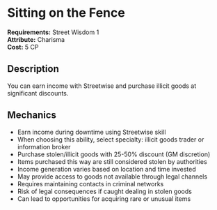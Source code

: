 # Sitting on the Fence

**Requirements:** Street Wisdom 1  
**Attribute:** Charisma  
**Cost:** 5 CP  

## Description
You can earn income with Streetwise and purchase illicit goods at significant discounts.

## Mechanics
- Earn income during downtime using Streetwise skill
- When choosing this ability, select specialty: illicit goods trader or information broker
- Purchase stolen/illicit goods with 25-50% discount (GM discretion)
- Items purchased this way are still considered stolen by authorities
- Income generation varies based on location and time invested
- May provide access to goods not available through legal channels
- Requires maintaining contacts in criminal networks
- Risk of legal consequences if caught dealing in stolen goods
- Can lead to opportunities for acquiring rare or unusual items